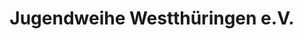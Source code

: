 ---
title: "Jugendweihe Westthüringen e.V."
url: /bad-salzungen/jugendweihe-westthueringen-e-v/
shop: Allgemein
---